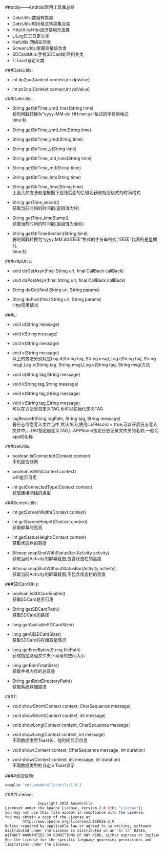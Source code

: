 ##tools——Android常用工具库总结

 
* DataUtils:数据转换类
* DateUtils:时间格式转换集合类
* HttpUtils:Http请求常用方法类
* L:Log日志自定义类
* NetUtils:网络监测类
* ScreenUtils:屏幕测量综合类
* SDCardUtils:手机SDCard处理相关类
* T:Toast自定义类

###DataUtils:


 * int dp2px(Context context,int dpValue) 
 
 * int px2dp(Context context,int pxValue)


###DateUtils:

 * String getStrTime_ymd_hms(String time) <br/>
     将时间戳转换为“yyyy-MM-dd HH:mm:ss”格式的字符串格式<br/>
     time:秒
    
 * String getStrTime_ymd_hm(String time)
 
 * String getStrTime_ymd(String time) 
 
 * String getStrTime_y(String time)
 
 * String getStrTime_md_hms(String time)
 
 * String getStrTime_md(String time)
 
 * String getStrTime_hm(String time)
 
 * String getStrTime_hms(String time)<br/>
 上面几种方法都是根据下划线后面的后缀名获取相应格式的时间格式

 * String getTime_secod()<br/>
 获取当前时间的时间戳(返回值为秒)
 
 * String getTime_timeStamp()<br/>
  获取当前时间的时间戳(返回值为毫秒)
  
 * String getStrTimeSection(String time)<br/>
 将时间戳转换为“yyyy.MM.dd EEEE”格式的字符串格式,”EEEE”代表的是星期几<br/>
 time:秒<br>
 
 

###HttpUtils:

* void doGetAsyn(final String url, final CallBack callBack)

* void doPostAsyn(final String url, final CallBack callBack)

* String doGet(final String url, String params)

* String doPost(final String url, String params)<br/>
Http常用请求


###L:

* void d(String  message)

* void i(String  message)

* void e(String  message)

* void v(String  message)<br/>
以上的方法分别对应Log.d(String tag, String msg),Log.i(String tag, String msg),Log.e(String tag, String msg),Log.v(String tag, String msg)方法

* void d(String tag,String  message)

* void i(String tag,String  message)

* void e(String tag,String  message)

* void v(String tag,String  message)<br/>
可以在方法里自定义TAG,也可以初始化定义TAG

* logRecord(String logPath, String tag, String message)<br/>
将日志信息写入文件当中,默认关闭,使用L.isRecord = true,可以开启日志写入文件中,L.TAG指定自定义TAG,L.APPName指定日志记录文件夹的名称,一般为app的名称


###NetUtils:

* boolean isConnected(Context context)<br/>
手机是否联网<br/>

* boolean isWifi(Context context)<br/>
wifi是否可用<br/>

* int getConnectedType(Context context)<br/>
获取连接网络的类型<br/>


###ScreenUtils:


* int getScreenWidth(Context context)

* int getScreenHeight(Context context)<br/> 
获取屏幕的宽高<br/>

* int getStatusHeight(Context context)<br/>
获取状态栏的高度

* Bitmap snapShotWithStatusBar(Activity activity)<br/>
获取当前Activity的屏幕截图,包含状态栏的高度

* Bitmap snapShotWithoutStatusBar(Activity activity)<br/>
获取当前Activity的屏幕截图,不包含状态栏的高度 


###SDCardUtils:

* boolean isSDCardEnable()<br/>
获取SDCard是否可用 

* String getSDCardPath()<br/>
获取SDCard的路径
* long getAvaliableSDCardSize()

* long getAllSDCardSize()<br/>
获取SDCard的存储容量情况

* long getFreeBytes(String filePath)<br/>
获取指定路径文件夹下可用的空间大小

* long getRomTotalSize()<br/>
获取手机内存的总容量

* String getRootDirectoryPath()<br/>
获取系统存储路径


###T:

* void showShort(Context context, CharSequence message)

* void showShort(Context context, int message)

* void showLong(Context context, CharSequence message)

* void showLong(Context context, int message)<br/>
不同数据类型Toast长、短时间显示信息

* void show(Context context, CharSequence message, int duration)

* void show(Context context, int message, int duration)<br/>
不同数据类型的自定义Toast显示



####添加依赖:
```bash
complie 'net.anumbrella:utils:1.0.1'
```

  
####License:

```bash
               Copyright 2015 Anumbrella
Licensed under the Apache License, Version 2.0 (the "License");
you may not use this file except in compliance with the License.
You may obtain a copy of the License at 
        http://www.apache.org/licenses/LICENSE-2.0
Unless required by applicable law or agreed to in writing, software
distributed under the License is distributed on an "AS IS" BASIS,
WITHOUT WARRANTIES OR CONDITIONS OF ANY KIND, either express or implied.
See the License for the specific language governing permissions and
limitations under the License.
```



  
  
  